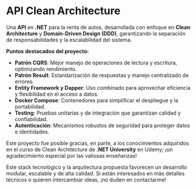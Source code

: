 # API Clean Architecture

Una **API** en **.NET** para la renta de autos, desarrollada con enfoque en **Clean Architecture** y **Domain-Driven Design (DDD)**, garantizando la separación de responsabilidades y la escalabilidad del sistema.

**Puntos destacados del proyecto:**
- **Patrón CQRS**: Mejor manejo de operaciones de lectura y escritura, optimizando rendimiento.  
- **Patrón Result**: Estandarización de respuestas y manejo centralizado de errores.  
- **Entity Framework y Dapper**: Uso combinado para aprovechar eficiencia y flexibilidad en el acceso a datos.  
- **Docker Compose**: Contenedores para simplificar el despliegue y la portabilidad.  
- **Testing**: Pruebas unitarias y de integración que garantizan calidad y confiabilidad.  
- **Autenticación**: Mecanismos robustos de seguridad para proteger datos e identidades.

Este proyecto fue posible gracias, en parte, a los conocimientos adquiridos en el curso de Clean Architecture de **.NET University** en Udemy; ¡un agradecimiento especial por las valiosas enseñanzas!

Este stack tecnológico y la arquitectura propuesta favorecen un desarrollo modular, escalable y de alta calidad. Si están interesados en más detalles técnicos o quieren intercambiar ideas, ¡no duden en contactarme!
